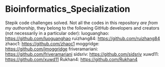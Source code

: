 # Bioinformatics_Specialization
Stepik code challenges solved.
Not all the codes in this repository _*are from my authorship*_, they belong to the following GitHub developers and creators (not necessarily in a particular oder):
luoguanghao: https://github.com/luoguanghao
ruizhang84: https://github.com/ruizhang84
zhaoc1: https://github.com/zhaoc1
moggridge: https://github.com/jmoggridge
friveramariani: https://github.com/friveramariani
sidsriv: https://github.com/sidsriv
xuwd11: https://github.com/xuwd11
Rukhan4: https://github.com/Rukhan4

